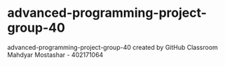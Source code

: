 # advanced-programming-project-group-40
advanced-programming-project-group-40 created by GitHub Classroom
Mahdyar Mostashar - 402171064

